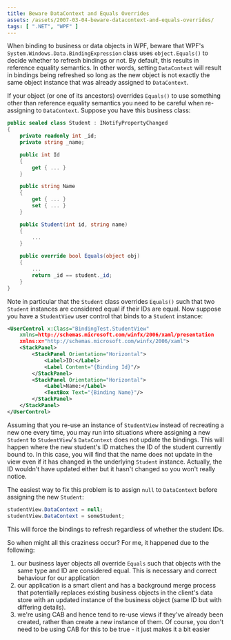 ```yaml
---
title: Beware DataContext and Equals Overrides
assets: /assets/2007-03-04-beware-datacontext-and-equals-overrides/
tags: [ ".NET", "WPF" ]
---
```

When binding to business or data objects in WPF, beware that WPF's `System.Windows.Data.BindingExpression` class uses `object.Equals()` to decide whether to refresh bindings or not. By default, this results in reference equality semantics. In other words, setting `DataContext` will result in bindings being refreshed so long as the new object is not exactly the same object instance that was already assigned to `DataContext`.

If your object (or one of its ancestors) overrides `Equals()` to use something other than reference equality semantics you need to be careful when re-assigning to `DataContext`. Suppose you have this business class:

```C#
public sealed class Student : INotifyPropertyChanged
{
    private readonly int _id;
    private string _name;

    public int Id
    {
        get { ... }
    }

    public string Name
    {
        get { ... }
        set { ... }
    }

    public Student(int id, string name)
    {
        ...
    }

    public override bool Equals(object obj)
    {
        ...
        return _id == student._id;
    }
}
```

Note in particular that the `Student` class overrides `Equals()` such that two `Student` instances are considered equal if their IDs are equal. Now suppose you have a `StudentView` user control that binds to a `Student` instance:

```XML
<UserControl x:Class="BindingTest.StudentView"
    xmlns=http://schemas.microsoft.com/winfx/2006/xaml/presentation
    xmlns:x="http://schemas.microsoft.com/winfx/2006/xaml">
    <StackPanel>
        <StackPanel Orientation="Horizontal">
            <Label>ID:</Label>
            <Label Content="{Binding Id}"/>
        </StackPanel> 
        <StackPanel Orientation="Horizontal">
            <Label>Name:</Label>
            <TextBox Text="{Binding Name}"/>
        </StackPanel>
    </StackPanel>
</UserControl>
```

Assuming that you re-use an instance of `StudentView` instead of recreating a new one every time, you may run into situations where assigning a new `Student` to `StudentView`'s `DataContext` does not update the bindings. This will happen where the new student's ID matches the ID of the student currently bound to. In this case, you will find that the name does not update in the view even if it has changed in the underlying `Student` instance. Actually, the ID wouldn't have updated either but it hasn't changed so you won't really notice.

The easiest way to fix this problem is to assign `null` to `DataContext` before assigning the new `Student`:

```C#
studentView.DataContext = null;
studentView.DataContext = someStudent;
```

This will force the bindings to refresh regardless of whether the student IDs.

So when might all this craziness occur? For me, it happened due to the following:

1. our business layer objects all override `Equals` such that objects with the same type and ID are considered equal. This is necessary and correct behaviour for our application
2. our application is a smart client and has a background merge process that potentially replaces existing business objects in the client's data store with an updated instance of the business object (same ID but with differing details).
3. we're using CAB and hence tend to re-use views if they've already been created, rather than create a new instance of them. Of course, you don't need to be using CAB for this to be true - it just makes it a bit easier